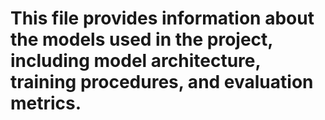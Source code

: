 # This file provides information about the models used in the project, including model architecture, training procedures, and evaluation metrics.